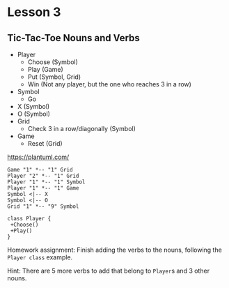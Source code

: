# Lesson 3
## Tic-Tac-Toe Nouns and Verbs

* Player
	- Choose (Symbol)
	- Play (Game)
	- Put (Symbol, Grid)
	- Win (Not any player, but the one who reaches 3 in a row)
* Symbol
	- Go
* X (Symbol)
* O (Symbol)
* Grid
	- Check 3 in a row/diagonally (Symbol)
* Game
	- Reset (Grid)

https://plantuml.com/

```plantuml
Game "1" *-- "1" Grid
Player "2" *-- "1" Grid
Player "1" *-- "1" Symbol
Player "1" *-- "1" Game
Symbol <|-- X
Symbol <|-- O
Grid "1" *-- "9" Symbol

class Player {
 +Choose()
 +Play()
}
```

Homework assignment: Finish adding the verbs to the nouns, following the `Player class` example.

Hint: There are 5 more verbs to add that belong to `Player`s and 3 other nouns.
